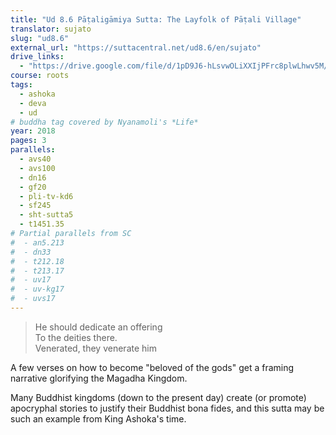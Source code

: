 ```yaml
---
title: "Ud 8.6 Pāṭaligāmiya Sutta: The Layfolk of Pāṭali Village"
translator: sujato
slug: "ud8.6"
external_url: "https://suttacentral.net/ud8.6/en/sujato"
drive_links:
  - "https://drive.google.com/file/d/1pD9J6-hLsvwOLiXXIjPFrc8plwLhwv5M/view?usp=drivesdk"
course: roots
tags:
  - ashoka
  - deva
  - ud
# buddha tag covered by Nyanamoli's *Life*
year: 2018
pages: 3
parallels:
  - avs40
  - avs100
  - dn16
  - gf20
  - pli-tv-kd6
  - sf245
  - sht-sutta5
  - t1451.35
# Partial parallels from SC
#  - an5.213
#  - dn33
#  - t212.18
#  - t213.17
#  - uv17
#  - uv-kg17
#  - uvs17
---
```


> He should dedicate an offering  
To the deities there.  
Venerated, they venerate him

A few verses on how to become "beloved of the gods" get a framing narrative glorifying the Magadha Kingdom.

Many Buddhist kingdoms (down to the present day) create (or promote) apocryphal stories to justify their Buddhist bona fides, and this sutta may be such an example from King Ashoka's time.
